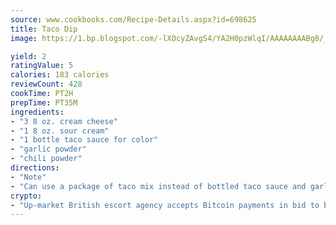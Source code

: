 ```yaml
---
source: www.cookbooks.com/Recipe-Details.aspx?id=698625
title: Taco Dip
image: https://1.bp.blogspot.com/-lXOcyZAvgS4/YA2H0pzWlqI/AAAAAAAABg8/_HX4JI-WmFM0Tz684w_qYjP9vBzksmFNgCLcBGAsYHQ/s219/20.png

yield: 2
ratingValue: 5
calories: 183 calories
reviewCount: 428
cookTime: PT2H
prepTime: PT35M
ingredients:
- "3 8 oz. cream cheese"
- "1 8 oz. sour cream"
- "1 bottle taco sauce for color"
- "garlic powder"
- "chili powder"
directions:
- "Note"
- "Can use a package of taco mix instead of bottled taco sauce and garlic and chili powders."
crypto:
- "Up-market British escort agency accepts Bitcoin payments in bid to boost worker safety and client anonymity."
---
```

